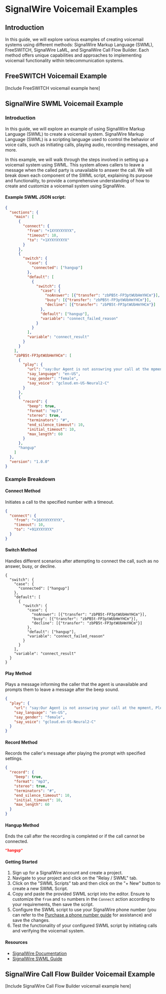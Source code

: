 # SignalWire Voicemail Examples

## Introduction

In this guide, we will explore various examples of creating voicemail systems using different methods: SignalWire Markup Language (SWML), FreeSWITCH, SignalWire LaML, and SignalWire Call Flow Builder. Each method offers unique capabilities and approaches to implementing voicemail functionality within telecommunication systems.

## FreeSWITCH Voicemail Example

[Include FreeSWITCH voicemail example here]

## SignalWire SWML Voicemail Example

### Introduction

In this guide, we will explore an example of using SignalWire Markup Language (SWML) to create a voicemail system. SignalWire Markup Language (SWML) is a scripting language used to control the behavior of voice calls, such as initiating calls, playing audio, recording messages, and more.

In this example, we will walk through the steps involved in setting up a voicemail system using SWML. This system allows callers to leave a message when the called party is unavailable to answer the call. We will break down each component of the SWML script, explaining its purpose and functionality, to provide a comprehensive understanding of how to create and customize a voicemail system using SignalWire.


#### Example SWML JSON script:
```json
{
  "sections": {
    "main": [
      {
        "connect": {
          "from": "+1XYXYXYXYX",
          "timeout": 10,
          "to": "+1XYXYXYXYX"
        }
      },
      {
        "switch": {
          "case": {
            "connected": ["hangup"]
          },
          "default": [
            {
              "switch": {
                "case": {
                  "noAnswer": [{"transfer": "zbPB5t-FP3ptWUbHmYHCm"}],
                  "busy": [{"transfer": "zbPB5t-FP3ptWUbHmYHCm"}],
                  "decline": [{"transfer": "zbPB5t-FP3ptWUbHmYHCm"}]
                },
                "default": ["hangup"],
                "variable": "connect_failed_reason"
              }
            }
          ],
          "variable": "connect_result"
        }
      }
    ],
    "zbPB5t-FP3ptWUbHmYHCm": [
      {
        "play": {
          "url": "say:Our Agent is not asnswring your call at the mpment, Please leave your mesage after the beeb sound",
          "say_language": "en-US",
          "say_gender": "female",
          "say_voice": "gcloud.en-US-Neural2-C"
        }
      },
      {
        "record": {
          "beep": true,
          "format": "mp3",
          "stereo": true,
          "terminators": "#",
          "end_silence_timeout": 10,
          "initial_timeout": 10,
          "max_length": 60
        }
      },
      "hangup"
    ]
  },
  "version": "1.0.0"
}
```
### Example Breakdown

#### Connect Method
Initiates a call to the specified number with a timeout.

```json
{
  "connect": {
    "from": "+16XYXYXYXYX",
    "timeout": 10,
    "to": "+91XYXYXYX"
  }
}

```

#### Switch Method
Handles different scenarios after attempting to connect the call, such as no answer, busy, or decline.
```
{
  "switch": {
    "case": {
      "connected": ["hangup"]
    },
    "default": [
      {
        "switch": {
          "case": {
            "noAnswer": [{"transfer": "zbPB5t-FP3ptWUbHmYHCm"}],
            "busy": [{"transfer": "zbPB5t-FP3ptWUbHmYHCm"}],
            "decline": [{"transfer": "zbPB5t-FP3ptWUbHmYHCm"}]
          },
          "default": ["hangup"],
          "variable": "connect_failed_reason"
        }
      }
    ],
    "variable": "connect_result"
  }
}
```
#### Play Method
Plays a message informing the caller that the agent is unavailable and prompts them to leave a message after the beep sound.
```json
{
  "play": {
    "url": "say:Our Agent is not asnswring your call at the mpment, Please leave your mesage after the beeb sound",
    "say_language": "en-US",
    "say_gender": "female",
    "say_voice": "gcloud.en-US-Neural2-C"
  }
}

```

#### Record Method
Records the caller's message after playing the prompt with specified settings.
```json
{
  "record": {
    "beep": true,
    "format": "mp3",
    "stereo": true,
    "terminators": "#",
    "end_silence_timeout": 10,
    "initial_timeout": 10,
    "max_length": 60
  }
}

```

#### Hangup Method
Ends the call after the recording is completed or if the call cannot be connected.
```json
"hangup"
```

#### Getting Started
1. Sign up for a SignalWire account and create a project.
2. Navigate to your project and click on the "Relay / SWML" tab.
3. Click on the "SWML Scripts" tab and then click on the "+ New" button to create a new SWML Script.
4. Copy and paste the provided SWML script into the editor. Ensure to customize the `from` and `to` numbers in the `Connect` action according to your requirements, then save the script.
5. Configure the SWML script to use your SignalWire phone number (you can refer to the [Purchase a phone number guide](https://developer.signalwire.com/rest/purchase-a-phone-number/) for assistance) and save the changes.
6. Test the functionality of your configured SWML script by initiating calls and verifying the voicemail system.

#### Resources
- [SignalWire Documentation](https://developer.signalwire.com/)
- [SignalWire SWML Guide](https://developer.signalwire.com/sdks/reference/swml/methods/)


## SignalWire Call Flow Builder Voicemail Example
[Include SignalWire Call Flow Builder voicemail example here]



